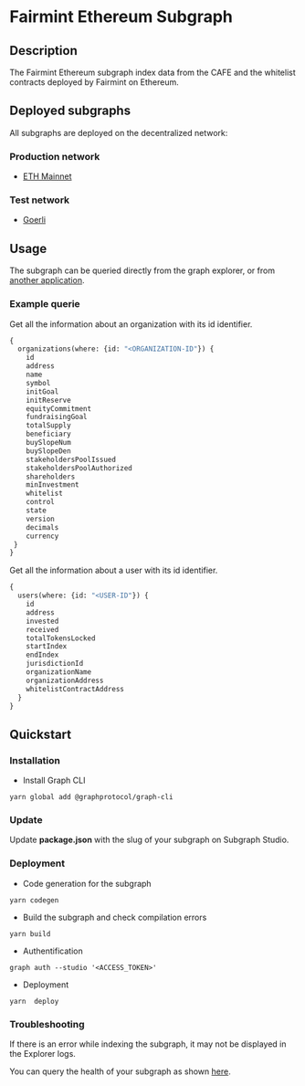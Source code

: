 
# Fairmint Ethereum Subgraph

## Description
The Fairmint Ethereum subgraph index data from the CAFE and the whitelist contracts deployed by Fairmint on Ethereum.

## Deployed subgraphs

All subgraphs are deployed on the decentralized network:

### Production network
- [ETH Mainnet]()

### Test network

- [Goerli]()

## Usage

The subgraph can be queried directly from the graph explorer, or from [another application](https://thegraph.com/docs/en/developer/querying-from-your-app/).


### Example querie

Get all the information about an organization with its id identifier.

```graphql
{
  organizations(where: {id: "<ORGANIZATION-ID"}) {
    id
    address
    name
    symbol
    initGoal
    initReserve
    equityCommitment
    fundraisingGoal
    totalSupply
    beneficiary
    buySlopeNum
    buySlopeDen
    stakeholdersPoolIssued
    stakeholdersPoolAuthorized
    shareholders
    minInvestment
    whitelist
    control
    state
    version
    decimals
    currency
 }
}
```

Get all the information about a user with its id identifier.

```graphql
{
  users(where: {id: "<USER-ID"}) {
    id
    address
    invested
    received
    totalTokensLocked
    startIndex
    endIndex
    jurisdictionId
    organizationName
    organizationAddress
    whitelistContractAddress
  }
}
```

## Quickstart

### Installation
- Install Graph CLI
```shell
yarn global add @graphprotocol/graph-cli
```

### Update
Update **package.json** with the slug of your subgraph on Subgraph Studio.

### Deployment
- Code generation for the subgraph
```shell
yarn codegen
```
- Build the subgraph and check compilation errors
```shell
yarn build
```
- Authentification
```shell
graph auth --studio '<ACCESS_TOKEN>'
```
- Deployment
```shell
yarn  deploy 
```


### Troubleshooting

If there is an error while indexing the subgraph, it may not be displayed in the Explorer logs.

You can query the health of your subgraph as shown [here](https://github.com/graphprotocol/graph-node/issues/3709#issuecomment-1175039622).
